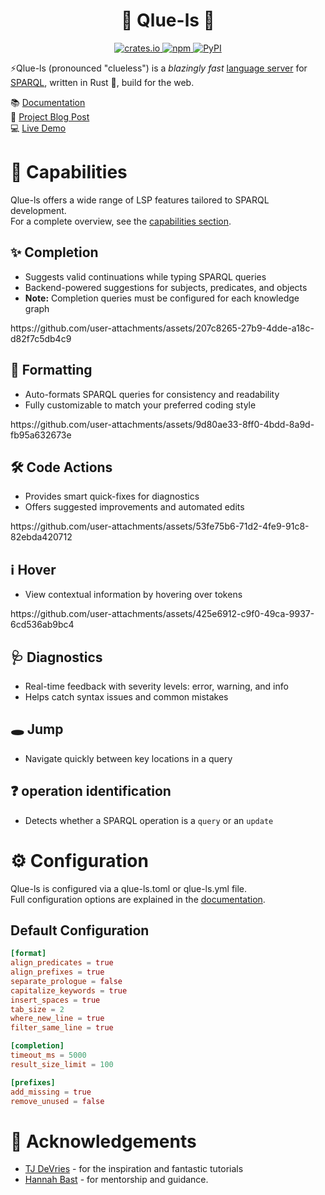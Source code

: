 <h1 align="center">
  🦀 Qlue-ls 🦀
</h1>

<div align="center">
    <a href="https://crates.io/crates/qlue-ls">
        <img alt="crates.io" src="https://img.shields.io/crates/v/qlue-ls.svg" />
    </a>
    <a href="https://www.npmjs.com/package/qlue-ls">
        <img alt="npm" src="https://img.shields.io/npm/v/qlue-ls" />
    </a>
    <a href="https://pypi.org/project/qlue-ls">
        <img alt="PyPI" src="https://img.shields.io/pypi/v/qlue-ls" />
    </a>
</div>

⚡Qlue-ls (pronounced "clueless") is a *blazingly fast* [language server](https://microsoft.github.io/language-server-protocol/specifications/lsp/3.17/specification)
for [SPARQL](https://de.wikipedia.org/wiki/SPARQL), written in Rust 🦀, build for the web.

📚 [Documentation](https://docs.qlue-ls.com)  
📝 [Project Blog Post](https://ad-blog.cs.uni-freiburg.de/post/qlue-ls-a-sparql-language-server/)  
💻 [Live Demo](https://qlue-ls.com)

# 🚀 Capabilities

Qlue-ls offers a wide range of LSP features tailored to SPARQL development.  
For a complete overview, see the [capabilities section](https://docs.qlue-ls.com/03_capabilities/).

## ✨ Completion

- Suggests valid continuations while typing SPARQL queries
- Backend-powered suggestions for subjects, predicates, and objects
- **Note:** Completion queries must be configured for each knowledge graph

<div align="left">
   <p>https://github.com/user-attachments/assets/207c8265-27b9-4dde-a18c-d82f7c5db4c9</p>
</div>

## 📐 Formatting

- Auto-formats SPARQL queries for consistency and readability
- Fully customizable to match your preferred coding style

<div align="left">
   <p>https://github.com/user-attachments/assets/9d80ae33-8ff0-4bdd-8a9d-fb95a632673e</p>
</div>

## 🛠️ Code Actions

- Provides smart quick-fixes for diagnostics
- Offers suggested improvements and automated edits

<div align="left">
   <p>https://github.com/user-attachments/assets/53fe75b6-71d2-4fe9-91c8-82ebda420712</p>
</div>

## ℹ️ Hover

- View contextual information by hovering over tokens

<div align="left">
   <p>https://github.com/user-attachments/assets/425e6912-c9f0-49ca-9937-6cd536ab9bc4</p>
</div>

## 🩺 Diagnostics

- Real-time feedback with severity levels: error, warning, and info
- Helps catch syntax issues and common mistakes

## 🕳 Jump

- Navigate quickly between key locations in a query

## ❓ operation identification

- Detects whether a SPARQL operation is a `query` or an `update`

# ⚙️  Configuration

Qlue-ls is configured via a qlue-ls.toml or qlue-ls.yml file.  
Full configuration options are explained in the [documentation](https://docs.qlue-ls.com/04_configuration/).

## Default Configuration

```toml
[format]
align_predicates = true
align_prefixes = true
separate_prologue = false
capitalize_keywords = true
insert_spaces = true
tab_size = 2
where_new_line = true
filter_same_line = true

[completion]
timeout_ms = 5000
result_size_limit = 100

[prefixes]
add_missing = true
remove_unused = false
```

# 🙏 Acknowledgements

* [TJ DeVries](https://github.com/tjdevries) - for the inspiration and fantastic tutorials
* [Hannah Bast](https://ad.informatik.uni-freiburg.de/staff/bast) - for mentorship and guidance.
